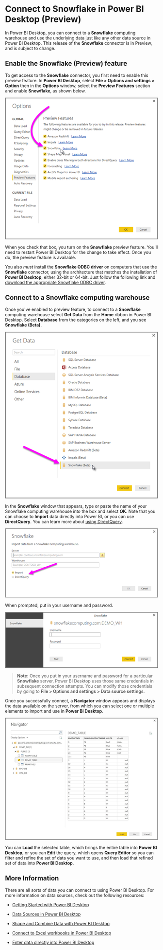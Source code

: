 ﻿<properties
   pageTitle="Connect to a Snowflake computing warehouse in Power BI Desktop (Preview)"
   description="Easily connect to and use a Snowflake computing warehouse in Power BI Desktop"
   services="powerbi"
   documentationCenter=""
   authors="davidiseminger"
   manager="mblythe"
   backup=""
   editor=""
   tags=""
   qualityFocus="no"
   qualityDate=""/>

<tags
   ms.service="powerbi"
   ms.devlang="NA"
   ms.topic="article"
   ms.tgt_pltfrm="NA"
   ms.workload="powerbi"
   ms.date="12/01/2016"
   ms.author="davidi"/>

# Connect to Snowflake in Power BI Desktop (Preview)

In Power BI Desktop, you can connect to a **Snowflake** computing warehouse and use the underlying data just like any other data source in Power BI Desktop. This release of the **Snowflake** connector is in Preview, and is subject to change.

## Enable the Snowflake (Preview) feature

To get access to the **Snowflake** connector, you first need to enable this preview feature. In **Power BI Desktop**, select **File > Options and settings > Option** then in the **Options** window, select the **Preview Features** section and enable **Snowflake**, as shown below.

![](media/powerbi-desktop-connect-snowflake/connect_snowflake_1.png)

When you check that box, you turn on the **Snowflake** preview feature. You'll need to restart Power BI Desktop for the change to take effect. Once you do, the preview feature is available.

You also *must* install the **Snowflake ODBC driver** on computers that use the **Snowflake** connector, using the architecture that matches the installation of **Power BI Desktop**, either 32-bit or 64-bit. Just follow the following link and [download the appropriate Snowflake ODBC driver](http://go.microsoft.com/fwlink/?LinkID=823762).

## Connect to a Snowflake computing warehouse

Once you've enabled to preview feature, to connect to a **Snowflake** computing warehouse select **Get Data** from the **Home** ribbon in Power BI Desktop. Select **Database** from the categories on the left, and you see **Snowflake (Beta)**.

![](media/powerbi-desktop-connect-snowflake/connect_snowflake_2.png)

In the **Snowflake** window that appears, type or paste the name of your Snowflake computing warehouse into the box and select **OK**. Note that you can choose to **Import** data directly into Power BI, or you can use **DirectQuery**. You can learn more about [using DirectQuery](powerbi-desktop-use-directquery.md).

![](media/powerbi-desktop-connect-snowflake/connect_snowflake_3.png)

When prompted, put in your username and password.

![](media/powerbi-desktop-connect-snowflake/connect_snowflake_4.png)

>**Note:** Once you put in your username and password for a particular **Snowflake** server, Power BI Desktop uses those same credentials in subsequent connection attempts. You can modify those credentials by going to **File > Options and settings > Data source settings**.

Once you successfully connect, a **Navigator** window appears and displays the data available on the server, from which you can select one or multiple elements to import and use in **Power BI Desktop**.

![](media/powerbi-desktop-connect-snowflake/connect_snowflake_5.png)

You can **Load** the selected table, which brings the entire table into **Power BI Desktop**, or you can **Edit** the query, which opens **Query Editor** so you can filter and refine the set of data you want to use, and then load that refined set of data into **Power BI Desktop**.

## More Information

﻿There are all sorts of data you can connect to using Power BI Desktop. For more information on data sources, check out the following resources:

-   [Getting Started with Power BI Desktop](powerbi-desktop-getting-started.md)

-   [Data Sources in Power BI Desktop](powerbi-desktop-data-sources.md)

-   [Shape and Combine Data with Power BI Desktop](powerbi-desktop-shape-and-combine-data.md)

-   [Connect to Excel workbooks in Power BI Desktop](powerbi-desktop-connect-excel.md)   

-   [Enter data directly into Power BI Desktop](powerbi-desktop-enter-data-directly-into-desktop.md)   
